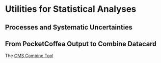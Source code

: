 # Utilities for Statistical Analyses

## Processes and Systematic Uncertainties

## From PocketCoffea Output to Combine Datacard

The [CMS Combine Tool](https://cms-analysis.github.io/HiggsAnalysis-CombinedLimit/latest/)